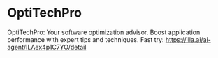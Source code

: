 # OptiTechPro
OptiTechPro: Your software optimization advisor. Boost application performance with expert tips and techniques.
Fast try: https://illa.ai/ai-agent/ILAex4p1C7YO/detail
